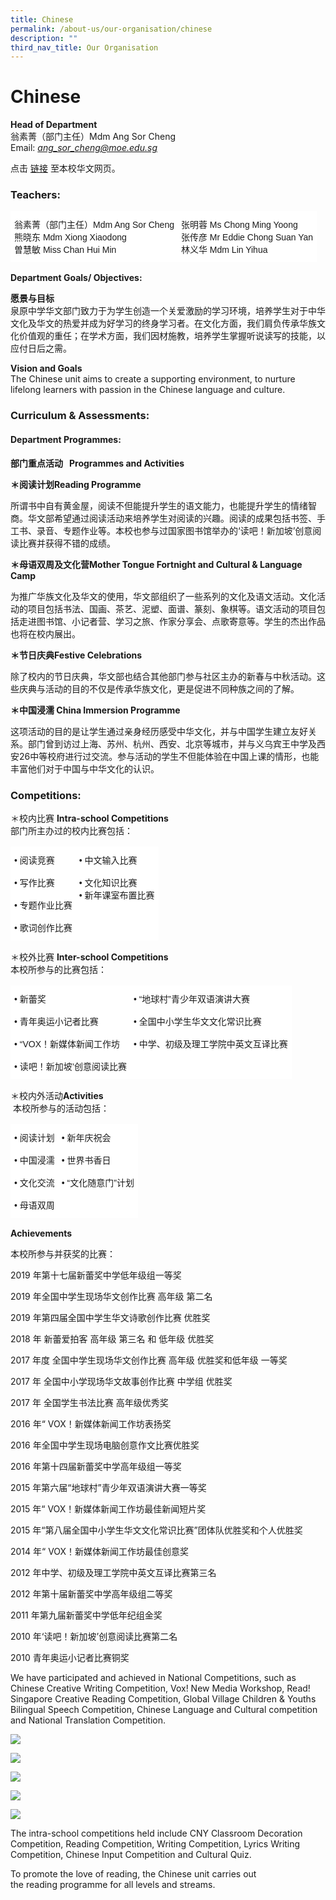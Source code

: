 ```yaml
---
title: Chinese
permalink: /about-us/our-organisation/chinese
description: ""
third_nav_title: Our Organisation
---
```

# **Chinese**

**Head of Department**     
翁素菁（部门主任）Mdm Ang Sor Cheng     
Email: [_ang\_sor\_cheng@moe.edu.sg_](mailto:ang_sor_cheng@moe.edu.sg)

点击 [链接](https://sfsschinese.wixsite.com/sfsscl) 至本校华文网页。  

### Teachers:

<table style="border-collapse:collapse;border-spacing:0" class="tg"><thead><tr><td style="background-color:#FFF;border-color:#ffffff;border-style:solid;border-width:1px;font-family:Arial, sans-serif;font-size:14px;overflow:hidden;padding:10px 5px;text-align:left;vertical-align:top;word-break:normal">翁素菁（部门主任）Mdm Ang Sor Cheng<br>熊晓东                 Mdm Xiong Xiaodong<br>曽慧敏                 Miss Chan Hui Min</td><td style="background-color:#FFF;border-color:#ffffff;border-style:solid;border-width:1px;font-family:Arial, sans-serif;font-size:14px;overflow:hidden;padding:10px 5px;text-align:left;vertical-align:top;word-break:normal">张明蓉      Ms Chong Ming Yoong<br>张传彦      Mr Eddie Chong Suan Yan<br>林义华      Mdm Lin Yihua </td></tr></thead></table>

**Department Goals/ Objectives:**

**愿景与目标**        
泉原中学华文部门致力于为学生创造一个关爱激励的学习环境，培养学生对于中华文化及华文的热爱并成为好学习的终身学习者。在文化方面，我们肩负传承华族文化价值观的重任；在学术方面，我们因材施教，培养学生掌握听说读写的技能，以应付日后之需。

**Vision and Goals**     
The Chinese unit aims to create a supporting environment, to nurture lifelong learners with passion in the Chinese language and culture.

  

### Curriculum & Assessments:

#### Department Programmes:

**部门重点活动   Programmes and Activities**

**＊阅读计划Reading Programme**

所谓书中自有黄金屋，阅读不但能提升学生的语文能力，也能提升学生的情绪智商。华文部希望通过阅读活动来培养学生对阅读的兴趣。阅读的成果包括书签、手工书、录音、专题作业等。本校也参与过国家图书馆举办的‘读吧！新加坡’创意阅读比赛并获得不错的成绩。

**＊母语双周及文化营Mother Tongue Fortnight and Cultural & Language Camp**

为推广华族文化及华文的使用，华文部组织了一些系列的文化及语文活动。文化活动的项目包括书法、国画、茶艺、泥塑、面谱、篆刻、象棋等。语文活动的项目包括走进图书馆、小记者营、学习之旅、作家分享会、点歌寄意等。学生的杰出作品也将在校内展出。

**＊节日庆典Festive Celebrations**

除了校内的节日庆典，华文部也结合其他部门参与社区主办的新春与中秋活动。这些庆典与活动的目的不仅是传承华族文化，更是促进不同种族之间的了解。

**＊中国浸濡 China Immersion Programme**

这项活动的目的是让学生通过亲身经历感受中华文化，并与中国学生建立友好关系。部门曾到访过上海、苏州、杭州、西安、北京等城市，并与义乌宾王中学及西安26中等校府进行过交流。参与活动的学生不但能体验在中国上课的情形，也能丰富他们对于中国与中华文化的认识。

  
### Competitions:

＊校内比赛 **Intra-school Competitions**  
部门所主办过的校内比赛包括：

<table style="border-collapse:collapse;border-spacing:0" class="tg"><thead><tr><td style="background-color:#ffffff;border-color:#ffffff;border-style:solid;border-width:1px;font-family:Arial, sans-serif;font-size:14px;overflow:hidden;padding:10px 5px;text-align:left;vertical-align:top;word-break:normal"> • 阅读竞赛<br><br> • 写作比赛<br><br> • 专题作业比赛<br><br> • 歌词创作比赛<br></td><td style="background-color:#ffffff;border-color:#ffffff;border-style:solid;border-width:1px;font-family:Arial, sans-serif;font-size:14px;overflow:hidden;padding:10px 5px;text-align:left;vertical-align:top;word-break:normal"> • 中文输入比赛<br><br> • 文化知识比赛<br> • 新年课室布置比赛<br></td></tr></thead></table>

＊校外比赛 **Inter-school Competitions**       
本校所参与的比赛包括：

<table style="border-collapse:collapse;border-spacing:0" class="tg"><thead><tr><td style="background-color:#ffffff;border-color:#ffffff;border-style:solid;border-width:1px;font-family:Arial, sans-serif;font-size:14px;overflow:hidden;padding:10px 5px;text-align:left;vertical-align:top;word-break:normal"> • 新蕾奖<br><br> • 青年奥运小记者比赛<br><br> • “VOX！新媒体新闻工作坊<br><br> • 读吧！新加坡’创意阅读比赛<br></td><td style="background-color:#ffffff;border-color:#ffffff;border-style:solid;border-width:1px;font-family:Arial, sans-serif;font-size:14px;overflow:hidden;padding:10px 5px;text-align:left;vertical-align:top;word-break:normal"> • “地球村”青少年双语演讲大赛<br><br> • 全国中小学生华文文化常识比赛<br><br> • 中学、初级及理工学院中英文互译比赛<br></td></tr></thead></table>
  
	
＊校内外活动**Activities**  
 本校所参与的活动包括：  

<table style="border-collapse:collapse;border-spacing:0" class="tg"><thead><tr><td style="background-color:#ffffff;border-color:#ffffff;border-style:solid;border-width:1px;font-family:Arial, sans-serif;font-size:14px;overflow:hidden;padding:10px 5px;text-align:left;vertical-align:top;word-break:normal"> • 阅读计划<br><br> • 中国浸濡<br><br> • 文化交流<br><br> • 母语双周<br></td><td style="background-color:#ffffff;border-color:#ffffff;border-style:solid;border-width:1px;font-family:Arial, sans-serif;font-size:14px;overflow:hidden;padding:10px 5px;text-align:left;vertical-align:top;word-break:normal"> • 新年庆祝会<br><br> • 世界书香日<br><br> • “文化随意门”计划</td></tr></thead></table>



**Achievements**

本校所参与并获奖的比赛：

2019 年第十七届新蕾奖中学低年级组一等奖

2019 年全国中学生现场华文创作比赛 高年级 第二名

2019 年第四届全国中学生华文诗歌创作比赛 优胜奖

2018 年 新蕾爱拍客 高年级 第三名 和 低年级 优胜奖

2017 年度 全国中学生现场华文创作比赛 高年级 优胜奖和低年级 一等奖

2017 年 全国中小学现场华文故事创作比赛 中学组 优胜奖

2017 年 全国学生书法比赛 高年级优秀奖

2016 年“ VOX！新媒体新闻工作坊表扬奖

2016 年全国中学生现场电脑创意作文比赛优胜奖

2016 年第十四届新蕾奖中学高年级组一等奖

2015 年第六届“地球村”青少年双语演讲大赛一等奖

2015 年“ VOX！新媒体新闻工作坊最佳新闻短片奖

2015 年“第八届全国中小学生华文文化常识比赛”团体队优胜奖和个人优胜奖

2014 年“ VOX！新媒体新闻工作坊最佳创意奖

2012 年中学、初级及理工学院中英文互译比赛第三名

2012 年第十届新蕾奖中学高年级组二等奖

2011 年第九届新蕾奖中学低年纪组金奖

2010 年‘读吧！新加坡’创意阅读比赛第二名

2010 青年奥运小记者比赛铜奖

We have participated and achieved in National Competitions, such as Chinese Creative Writing Competition, Vox! New Media Workshop, Read! Singapore Creative Reading Competition, Global Village Children & Youths Bilingual Speech Competition, Chinese Language and Cultural competition and National Translation Competition.

![](/images/CSUN2121.jpg)

![](/images/EGXU2073.jpg)

![](/images/FMEF8236.jpg)

![](/images/UBEC8909.jpg)

![](/images/DJJK6101-1.jpg)

The intra-school competitions held include CNY Classroom Decoration Competition, Reading Competition, Writing Competition, Lyrics Writing Competition, Chinese Input Competition and Cultural Quiz.

To promote the love of reading, the Chinese unit carries out the reading programme for all levels and streams.